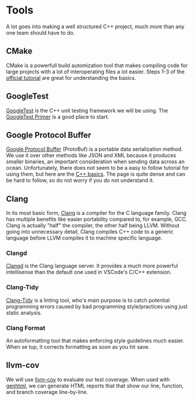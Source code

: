 # Tools
A lot goes into making a well structured C++ project, much more than any one team should have to do.

## CMake
CMake is a powerfull build automization tool that makes compiling code for large projects with a lot of interoperating
files a lot easier. Steps 1-3 of the [official tutorial](https://cmake.org/cmake/help/latest/guide/tutorial/index.html)
are great for understanding the basics.

## GoogleTest
[GoogleTest](https://github.com/google/googletest) is the C++ unit testing framework we will be using.
The [GoogleTest Primer](https://google.github.io/googletest/primer.html) is a good place to start.

<!-- ## Google Mock Not sure if we're going to use this yet -->

## Google Protocol Buffer
[Google Protocol Buffer](https://developers.google.com/protocol-buffers) (ProtoBuf) is a portable data serialization
method. We use it over other methods like JSON and XML because it produces smaller binaries, an important consideration
when sending data across an ocean. Unfortunately, there does not seem to be a easy to follow tutorial for using them,
but here are the [C++ basics](https://developers.google.com/protocol-buffers/docs/cpptutorial). The page is quite dense
and can be hard to follow, so do not worry if you do not understand it.

## Clang
In its most basic form, [Clang](https://clang.llvm.org/) is a compiler for the C language family. Clang has multiple
benefits like easier portability compared to, for example, GCC. Clang is actually "half" the compiler, the other half
being LLVM. Without going into unnecessary detail, Clang compiles C++ code to a generic language before LLVM compiles
it to machine specific language.
### Clangd
[Clangd](https://clangd.llvm.org/) is the Clang language server. It provides a much more powerful intellisense than the
default one used in VSCode's C/C++ extension.
### Clang-Tidy
[Clang-Tidy](https://clang.llvm.org/extra/clang-tidy/) is a linting tool, who's main purpose is to catch potential
programming errors caused by bad programming style/practices using just static analysis.
### Clang Format
An autoformatting tool that makes enforcing style guidelines much easier. When se tup, it corrects formatting as soon
as you hit save.

## llvm-cov
We will use [llvm-cov](https://llvm.org/docs/CommandGuide/llvm-cov.html) to evaluate our test coverage. When used with
[genhtml](https://www.systutorials.com/docs/linux/man/1-genhtml/), we can generate HTML reports that that show our line,
function, and branch coverage line-by-line.

